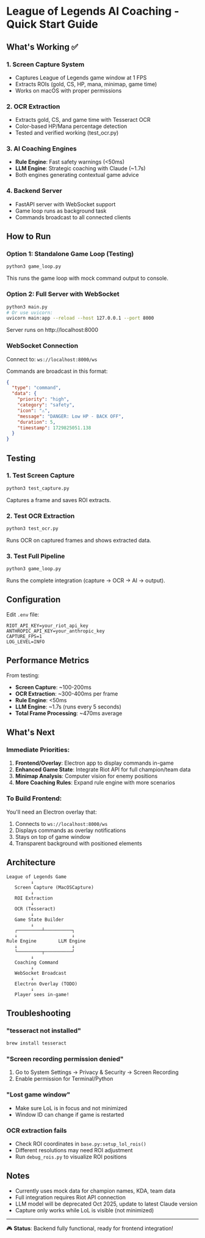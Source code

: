 # League of Legends AI Coaching - Quick Start Guide

## What's Working ✅

### 1. Screen Capture System
- Captures League of Legends game window at 1 FPS
- Extracts ROIs (gold, CS, HP, mana, minimap, game time)
- Works on macOS with proper permissions

### 2. OCR Extraction
- Extracts gold, CS, and game time with Tesseract OCR
- Color-based HP/Mana percentage detection
- Tested and verified working (test_ocr.py)

### 3. AI Coaching Engines
- **Rule Engine**: Fast safety warnings (<50ms)
- **LLM Engine**: Strategic coaching with Claude (~1.7s)
- Both engines generating contextual game advice

### 4. Backend Server
- FastAPI server with WebSocket support
- Game loop runs as background task
- Commands broadcast to all connected clients

## How to Run

### Option 1: Standalone Game Loop (Testing)
```bash
python3 game_loop.py
```
This runs the game loop with mock command output to console.

### Option 2: Full Server with WebSocket
```bash
python3 main.py
# Or use uvicorn:
uvicorn main:app --reload --host 127.0.0.1 --port 8000
```
Server runs on http://localhost:8000

### WebSocket Connection
Connect to: `ws://localhost:8000/ws`

Commands are broadcast in this format:
```json
{
  "type": "command",
  "data": {
    "priority": "high",
    "category": "safety",
    "icon": "⚠️",
    "message": "DANGER: Low HP - BACK OFF",
    "duration": 5,
    "timestamp": 1729825051.138
  }
}
```

## Testing

### 1. Test Screen Capture
```bash
python3 test_capture.py
```
Captures a frame and saves ROI extracts.

### 2. Test OCR Extraction
```bash
python3 test_ocr.py
```
Runs OCR on captured frames and shows extracted data.

### 3. Test Full Pipeline
```bash
python3 game_loop.py
```
Runs the complete integration (capture → OCR → AI → output).

## Configuration

Edit `.env` file:
```env
RIOT_API_KEY=your_riot_api_key
ANTHROPIC_API_KEY=your_anthropic_key
CAPTURE_FPS=1
LOG_LEVEL=INFO
```

## Performance Metrics

From testing:
- **Screen Capture**: ~100-200ms
- **OCR Extraction**: ~300-400ms per frame
- **Rule Engine**: <50ms
- **LLM Engine**: ~1.7s (runs every 5 seconds)
- **Total Frame Processing**: ~470ms average

## What's Next

### Immediate Priorities:
1. **Frontend/Overlay**: Electron app to display commands in-game
2. **Enhanced Game State**: Integrate Riot API for full champion/team data
3. **Minimap Analysis**: Computer vision for enemy positions
4. **More Coaching Rules**: Expand rule engine with more scenarios

### To Build Frontend:
You'll need an Electron overlay that:
1. Connects to `ws://localhost:8000/ws`
2. Displays commands as overlay notifications
3. Stays on top of game window
4. Transparent background with positioned elements

## Architecture

```
League of Legends Game
         ↓
   Screen Capture (MacOSCapture)
         ↓
   ROI Extraction
         ↓
   OCR (Tesseract)
         ↓
   Game State Builder
         ↓
   ┌─────────┴──────────┐
   ↓                    ↓
Rule Engine        LLM Engine
   ↓                    ↓
   └─────────┬──────────┘
         ↓
   Coaching Command
         ↓
   WebSocket Broadcast
         ↓
   Electron Overlay (TODO)
         ↓
   Player sees in-game!
```

## Troubleshooting

### "tesseract not installed"
```bash
brew install tesseract
```

### "Screen recording permission denied"
1. Go to System Settings → Privacy & Security → Screen Recording
2. Enable permission for Terminal/Python

### "Lost game window"
- Make sure LoL is in focus and not minimized
- Window ID can change if game is restarted

### OCR extraction fails
- Check ROI coordinates in `base.py:setup_lol_rois()`
- Different resolutions may need ROI adjustment
- Run `debug_rois.py` to visualize ROI positions

## Notes

- Currently uses mock data for champion names, KDA, team data
- Full integration requires Riot API connection
- LLM model will be deprecated Oct 2025, update to latest Claude version
- Capture only works while LoL is visible (not minimized)

---

🎮 **Status**: Backend fully functional, ready for frontend integration!

